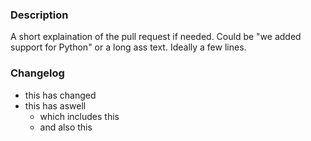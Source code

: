 ### Description
A short explaination of the pull request if needed. Could be "we added support for Python" or a long ass text. Ideally a few lines.

### Changelog
 - this has changed
 - this has aswell 
   - which includes this
   - and also this
